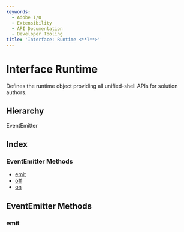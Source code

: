 ```yaml
---
keywords:
  - Adobe I/O
  - Extensibility
  - API Documentation
  - Developer Tooling
title: 'Interface: Runtime <**T**>'
---
```


# Interface Runtime 

Defines the runtime object providing all unified-shell APIs for solution authors.

## Hierarchy

EventEmitter

## Index

### EventEmitter Methods

* [emit](index-runtime.md#emit)
* [off](index-runtime.md#off)
* [on](index-runtime.md#on)

## EventEmitter Methods

###  emit
